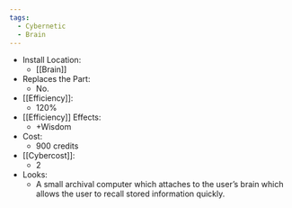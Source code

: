 ```yaml
---
tags:
  - Cybernetic
  - Brain
---
```

* Install Location:
	* [[Brain]]
* Replaces the Part:
	* No.
* [[Efficiency]]:
	* 120%
* [[Efficiency]] Effects:
	* +Wisdom
* Cost:
	* 900 credits
* [[Cybercost]]:
	* 2
* Looks:
	* A small archival computer which attaches to the user’s brain which allows the user to recall stored information quickly.